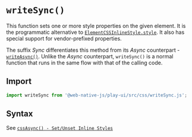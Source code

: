 # `writeSync()`
This function sets one or more style properties on the given element. It is the programmatic alternative to [`ElementCSSInlineStyle.style`](https://developer.mozilla.org/en-US/docs/Web/API/ElementCSSInlineStyle/style). It also has special support for vendor-prefixed properties.

The suffix *Sync* differentiates this method from its *Async* counterpart - [`writeAsync()`](/play-ui/v002/api/css/writeasync.md). Unlike the *Async* counterpart, `writeSync()` is a normal function that runs in the same flow with that of the calling code.

## Import

```js
import writeSync from '@web-native-js/play-ui/src/css/writeSync.js';
```

## Syntax
See [`cssAsync() - Set/Unset Inline Styles`](/play-ui/v002/api/css/csssync.md#greater-than-set-unset-inline-styles)
